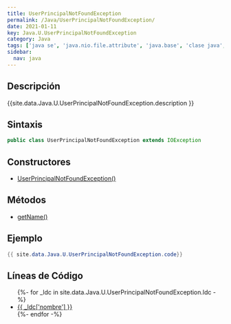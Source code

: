 ```yaml
---
title: UserPrincipalNotFoundException
permalink: /Java/UserPrincipalNotFoundException/
date: 2021-01-11
key: Java.U.UserPrincipalNotFoundException
category: Java
tags: ['java se', 'java.nio.file.attribute', 'java.base', 'clase java', 'Java 1.7']
sidebar: 
  nav: java
---
```


## Descripción
{{site.data.Java.U.UserPrincipalNotFoundException.description }}

## Sintaxis
~~~java
public class UserPrincipalNotFoundException extends IOException
~~~

## Constructores
* [UserPrincipalNotFoundException()](/Java/UserPrincipalNotFoundException/UserPrincipalNotFoundException/)

## Métodos
* [getName()](/Java/UserPrincipalNotFoundException/getName)

## Ejemplo
~~~java
{{ site.data.Java.U.UserPrincipalNotFoundException.code}}
~~~

## Líneas de Código
<ul>
{%- for _ldc in site.data.Java.U.UserPrincipalNotFoundException.ldc -%}
   <li>
       <a href="{{_ldc['url'] }}">{{ _ldc['nombre'] }}</a>
   </li>
{%- endfor -%}
</ul>
